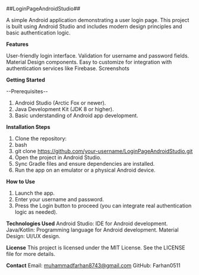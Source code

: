 ##LoginPageAndroidStudio##

A simple Android application demonstrating a user login page. This project is built using Android Studio and includes modern design principles and basic authentication logic.

**Features**

User-friendly login interface.
Validation for username and password fields.
Material Design components.
Easy to customize for integration with authentication services like Firebase.
Screenshots

**Getting Started**

--Prerequisites--

1. Android Studio (Arctic Fox or newer).
2. Java Development Kit (JDK 8 or higher).
3. Basic understanding of Android app development.

**Installation Steps**

1. Clone the repository:
2. bash
3. git clone https://github.com/your-username/LoginPageAndroidStudio.git
4. Open the project in Android Studio.
5. Sync Gradle files and ensure dependencies are installed.
6. Run the app on an emulator or a physical Android device.


**How to Use**
1. Launch the app.
2. Enter your username and password.
3. Press the Login button to proceed (you can integrate real authentication logic as needed).

**Technologies Used**
Android Studio: IDE for Android development.
Java/Kotlin: Programming language for Android development.
Material Design: UI/UX design.

**License**
This project is licensed under the MIT License. See the LICENSE file for more details.

**Contact**
Email: muhammadfarhan8743@gmail.com
GitHub: Farhan0511
